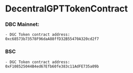 # DecentralGPTTokenContract

### DBC Mainnet:
    - DGC Token contract address: 0xc68573b73578F96daA88ffD32B55470A320cd2f7
### BSC
    - DGC Token contract address: 0xF108525044B4ed67Efb60fe383c11AdFE735a09b